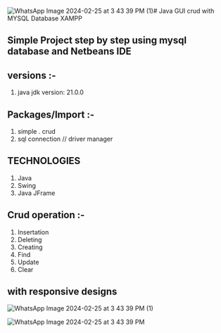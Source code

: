 ![WhatsApp Image 2024-02-25 at 3 43 39 PM (1)](https://github.com/bhagwanlsalvi/OHT2/assets/131893066/0b046195-6f5f-4802-b8e2-de3f3216eeab)# Java GUI crud with MYSQL Database XAMPP

## Simple Project step by step using mysql database and Netbeans IDE

## versions :-
1. java jdk  version: 21.0.0

## Packages/Import :- 
1. simple . crud
2. sql connection // driver manager
 
## TECHNOLOGIES

1. Java
2. Swing
3. Java JFrame


## Crud operation :-
1. Insertation
2. Deleting
3. Creating
4. Find
5. Update
6. Clear

## with responsive designs 


![WhatsApp Image 2024-02-25 at 3 43 39 PM (1)](https://github.com/bhagwanlsalvi/OHT2/assets/131893066/b0eb04f4-b861-449a-bafb-77e931c8a6f6)

![WhatsApp Image 2024-02-25 at 3 43 39 PM](https://github.com/bhagwanlsalvi/OHT2/assets/131893066/5feefd89-0555-49b5-9d53-3d0cd5a74219)





